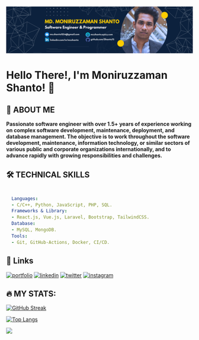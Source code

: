 ![github-thumbnail](https://github.com/Shanto75/Shanto75/blob/main/MD.%20Moniruzzaman%20Shanto.png)

# Hello There!, I'm Moniruzzaman Shanto! 👋

## 🚀 ABOUT ME
**Passionate software engineer with over 1.5+ years of experience working on complex software development, maintenance, deployment, and database management. The objective is to work throughout the software development, maintenance, information technology, or similar sectors of various public and corporate organizations internationally, and to advance rapidly with growing responsibilities and challenges.**

## 🛠 TECHNICAL SKILLS
```yaml

  Languages:
  - C/C++, Python, JavaScript, PHP, SQL.
  Frameworks & Library:
  - React.js, Vue.js, Laravel, Bootstrap, TailwindCSS.
  Database:
  - MySQL, MongoDB.
  Tools:
  - Git, GitHub-Actions, Docker, CI/CD.

```
## 🔗 Links
[![portfolio](https://img.shields.io/badge/portfolio-blueviolet?style=for-the-badge&logo=ko-fi&logoColor=white)](https://mzshanto.epizy.com)
[![linkedin](https://img.shields.io/badge/linkedin-0A66C2?style=for-the-badge&logo=linkedin&logoColor=white)](https://www.linkedin.com/in/mzshanto1234)
[![twitter](https://img.shields.io/badge/twitter-1DA1F2?style=for-the-badge&logo=twitter&logoColor=white)](https://twitter.com/mzshanto)
[![instagram](https://img.shields.io/badge/Instagram-red?style=for-the-badge&logo=Instagram&logoColor=white)](https://www.instagram.com/mzshanto)

## &#128293; MY STATS:
[![GitHub Streak](http://github-readme-streak-stats.herokuapp.com?user=Shanto75&theme=dark&background=000000)](https://git.io/streak-stats)

[![Top Langs](https://github-readme-stats.vercel.app/api/top-langs/?username=Shanto75&layout=compact&theme=vision-friendly-dark)](https://github.com/anuraghazra/github-readme-stats)

[![](https://visitcount.itsvg.in/api?id=Shanto75&label=Profile%20Views&pretty=true)](https://visitcount.itsvg.in)
